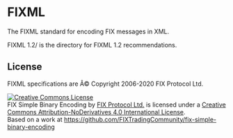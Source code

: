 # FIXML
The FIXML standard for encoding FIX messages in XML.

FIXML 1.2/ is the directory for FIXML 1.2 recommendations.

## License
FIXML specifications are Â© Copyright 2006-2020 FIX Protocol Ltd.

<a rel="license" href="http://creativecommons.org/licenses/by-nd/4.0/"><img alt="Creative Commons License" style="border-width:0" src="https://i.creativecommons.org/l/by-nd/4.0/88x31.png" /></a><br /><span xmlns:dct="http://purl.org/dc/terms/" href="http://purl.org/dc/dcmitype/Text" property="dct:title" rel="dct:type">FIX Simple Binary Encoding</span> by <a xmlns:cc="http://creativecommons.org/ns#" href="http://www.fixtradingcommunity.org/" property="cc:attributionName" rel="cc:attributionURL">FIX Protocol Ltd.</a> is licensed under a <a rel="license" href="http://creativecommons.org/licenses/by-nd/4.0/">Creative Commons Attribution-NoDerivatives 4.0 International License</a>.<br />Based on a work at <a xmlns:dct="http://purl.org/dc/terms/" href="https://github.com/FIXTradingCommunity/fix-simple-binary-encoding" rel="dct:source">https://github.com/FIXTradingCommunity/fix-simple-binary-encoding</a>
